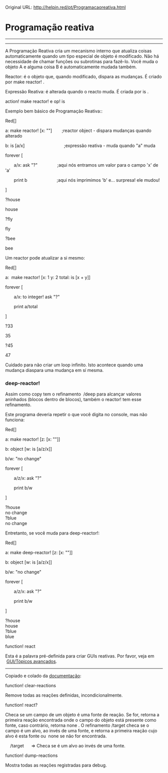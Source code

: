 Original URL: <http://helpin.red/pt/Programacaoreativa.html>

# Programação reativa

* * *

* * *

A Programação Reativa cria um mecanismo interno que atualiza coisas automaticamente quando um tipo especial de objeto é modificado. Não há necessidade de chamar funções ou subrotinas para fazê-lo. Você muda o objeto A e alguma coisa B é automaticamente mudada também.

Reactor: é o objeto que, quando modificado, dispara as mudanças. É criado por make reactor! .

Expressão Reativa: é alterada quando o reacto muda. É criada por is .

action! make reactor! e op! is

Exemplo bem básico de Programação Reativa::

Red\[]

a: make reactor! \[x: ""]        ;reactor object - dispara mudanças quando alterado

b: is \[a/x]                                ;expressão reativa - muda quando "a" muda

forever [

       a/x: ask "?"                ;aqui nós entramos um valor para o campo 'x' de 'a'

       print b                        ;aqui nós imprimimos 'b' e... surpresa! ele mudou!

]

?house

house

?fly

fly

?bee

bee

Um reactor pode atualizar a si mesmo:

Red\[]

a:  make reactor! \[x: 1 y: 2 total: is \[x + y]]

forever [

       a/x: to integer! ask "?"

       print a/total

]

?33

35

?45

47

Cuidado para não criar um loop infinito. Isto acontece quando uma mudança diaspara uma mudança em sí mesma.

### deep-reactor!

Assim como copy tem o refinamento  /deep para alcançar valores aninhados (blocos dentro de blocos), também o reactor! tem esse refinamento.

Este programa deveria repetir o que você digita no console, mas não funciona:

Red\[]

a: make reactor! \[z: \[x: ""]]

b: object \[w: is \[a/z/x]]

b/w: "no change"

forever [

       a/z/x: ask "?"

       print b/w

]

?house  
no change  
?blue  
no change

Entretanto, se você muda para deep-reactor!:

Red\[]

a: make deep-reactor! \[z: \[x: ""]]

b: object \[w: is \[a/z/x]]

b/w: "no change"

forever [

       a/z/x: ask "?"

       print b/w

]

?house  
house  
?blue  
blue

function! react

Esta é a palavra pré-definida para criar GUIs reativas. Por favor, veja em  [GUI/Tópicos avançados](http://helpin.red/Topicosavancados.html).

* * *

Copiado e colado da [documentação](https://doc.red-lang.org/en/reactivity.html):

function! clear-reactions

Remove todas as reações definidas, incondicionalmente.

function! react?

Checa se um campo de um objeto é uma fonte de reação. Se for, retorna a primeira reação encontrada onde o campo do objeto está presente como fonte, caso contrário, retorna none . O refinamento /target checa se o campo é um alvo, ao invés de uma fonte, e retorna a primeira reação cujo alvo é esta fonte ou  none se não for encontrada.

    /target      =&gt; Checa se é um alvo ao invés de uma fonte.

function! dump-reactions

Mostra todas as reações registradas para debug.
